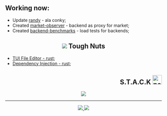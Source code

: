 ## Working now:
* Update [randy](https://github.com/TakiMoysha/randy) - ala conky;
* Created [market-observer](https://github.com/TakiMoysha/market-observer) - backend as proxy for market;
* Created [backend-benchmarks](https://github.com/TakiMoysha/backend-benchmarks) - load tests for backends;

<div align="center">
  <h2 align>
    <img src="https://cdn.discordapp.com/emojis/880136215700050001.webp?size=22&quality=lossless">
    Tough Nuts
  </h2>
</div>

* [TUI File Editor - rust](https://github.com/TakiMoysha/tm-rust-book/tree/main/practice/tui-text-editor);
* [Dependency Injection - rust](https://github.com/TakiMoysha/tm-rust-book/tree/main/practice/dependency_injection);

 
<div>
  <h2 align="right">
    S.T.A.C.K
    <img src="https://cdn3.emoji.gg/emojis/4275_pepe_5head.png" width="30" height="30" alt="pepe-big-brain">
  </h2>

<div align="center">
  <img src="https://progress-bar.xyz/60/?title=Later">
</div>

---

<div align="center">
  <a href="https://github.com/TakiMoysha/">
    <img src="https://github-readme-streak-stats.herokuapp.com/?user=takimoysha&layout=compact&theme=radical&ring=e73737&currStreakNum=ffffff&hide_border=true&background=0E1118">
  </a>
  <a href="https://github.com/TakiMoysha/">
    <img src="https://github-readme-stats.vercel.app/api/top-langs/?username=takimoysha&layout=compact&langs_count=10&theme=radical&ring=e73737&currStreakNum=ffffff&hide_border=true&background=0E1118" />
  </a>
</div>


